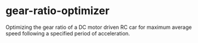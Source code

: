 # gear-ratio-optimizer
Optimizing the gear ratio of a DC motor driven RC car for maximum average speed following a specified period of acceleration.
